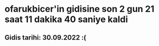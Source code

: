 # ofarukbicer'in gidisine son 2 gun 21 saat 11 dakika 40 saniye kaldi

## Gidis tarihi: 30.09.2022 :(